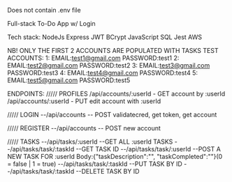 Does not contain .env file

Full-stack To-Do App w/ Login

Tech stack:
NodeJs
Express
JWT
BCrypt
JavaScript
SQL
Jest
AWS



NB! ONLY THE FIRST 2 ACCOUNTS ARE POPULATED WITH TASKS
 TEST ACCOUNTS:
 1: EMAIL:test1@gmail.com PASSWORD:test1
 2: EMAIL:test2@gmail.com PASSWORD:test2
 3: EMAIL:test3@gmail.com PASSWORD:test3
 4: EMAIL:test4@gmail.com PASSWORD:test4
 5: EMAIL:test5@gmail.com PASSWORD:test5

 ENDPOINTS:
///// PROFILES
/api/accounts/:userId - GET account by :userId
/api/accounts/:userId - PUT edit account with :userId

///// LOGIN
--/api/accounts -- POST validatecred, get token, get account

///// REGISTER
--/api/accounts -- POST new account

 ///// TASKS
 --/api/tasks/:userId  --GET ALL :userId TASKS
 --/api/tasks/task/:taskId  --GET TASK ID
 --/api/tasks/task/:userId --POST A NEW TASK FOR :userId 
    Body:{"taskDescription":"", "taskCompleted":""}(0 = false | 1 = true) 
--/api/tasks/task/:taskId --PUT TASK BY ID
--/api/tasks/task/:taskId --DELETE TASK BY ID

